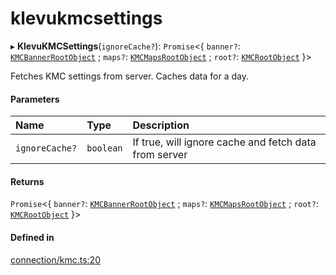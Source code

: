 # klevukmcsettings
      
▸ **KlevuKMCSettings**(`ignoreCache?`): `Promise`<{ `banner?`: [`KMCBannerRootObject`](interfaces/KMCBannerRootObject.md) ; `maps?`: [`KMCMapsRootObject`](interfaces/KMCMapsRootObject.md) ; `root?`: [`KMCRootObject`](interfaces/KMCRootObject.md)  }\>

Fetches KMC settings from server. Caches data for a day.

#### Parameters

| Name | Type | Description |
| :------ | :------ | :------ |
| `ignoreCache?` | `boolean` | If true, will ignore cache and fetch data from server |

#### Returns

`Promise`<{ `banner?`: [`KMCBannerRootObject`](interfaces/KMCBannerRootObject.md) ; `maps?`: [`KMCMapsRootObject`](interfaces/KMCMapsRootObject.md) ; `root?`: [`KMCRootObject`](interfaces/KMCRootObject.md)  }\>

#### Defined in

[connection/kmc.ts:20](https://github.com/klevultd/frontend-sdk/blob/f1babb6/packages/klevu-core/src/connection/kmc.ts#L20)

